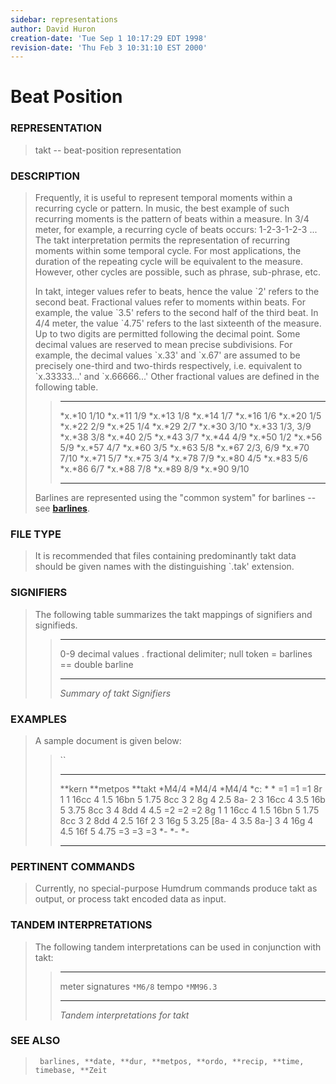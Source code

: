 ```yaml
---
sidebar: representations
author: David Huron
creation-date: 'Tue Sep 1 10:17:29 EDT 1998'
revision-date: 'Thu Feb 3 10:31:10 EST 2000'
---
```



Beat Position
========================================

### REPRESENTATION

> <span class="rep">takt</span> \-- beat-position representation

### DESCRIPTION

> Frequently, it is useful to represent temporal moments within a
> recurring cycle or pattern. In music, the best example of such
> recurring moments is the pattern of beats within a measure. In 3/4
> meter, for example, a recurring cycle of beats occurs: 1-2-3-1-2-3
> \... The <span class="rep">takt</span> interpretation permits the representation of
> recurring moments within some temporal cycle. For most applications,
> the duration of the repeating cycle will be equivalent to the measure.
> However, other cycles are possible, such as phrase, sub-phrase, etc.
>
> In <span class="rep">takt</span>, integer values refer to beats, hence the value \`2\'
> refers to the second beat. Fractional values refer to moments within
> beats. For example, the value \`3.5\' refers to the second half of the
> third beat. In 4/4 meter, the value \`4.75\' refers to the last
> sixteenth of the measure. Up to two digits are permitted following the
> decimal point. Some decimal values are reserved to mean precise
> subdivisions. For example, the decimal values \`x.33\' and \`x.67\'
> are assumed to be precisely one-third and two-thirds respectively,
> i.e. equivalent to \`x.33333\...\' and \`x.66666\...\' Other
> fractional values are defined in the following table.
>
> >   -------- ----------
> >   *x.*10   1/10
> >   *x.*11   1/9
> >   *x.*13   1/8
> >   *x.*14   1/7
> >   *x.*16   1/6
> >   *x.*20   1/5
> >   *x.*22   2/9
> >   *x.*25   1/4
> >   *x.*29   2/7
> >   *x.*30   3/10
> >   *x.*33   1/3, 3/9
> >   *x.*38   3/8
> >   *x.*40   2/5
> >   *x.*43   3/7
> >   *x.*44   4/9
> >   *x.*50   1/2
> >   *x.*56   5/9
> >   *x.*57   4/7
> >   *x.*60   3/5
> >   *x.*63   5/8
> >   *x.*67   2/3, 6/9
> >   *x.*70   7/10
> >   *x.*71   5/7
> >   *x.*75   3/4
> >   *x.*78   7/9
> >   *x.*80   4/5
> >   *x.*83   5/6
> >   *x.*86   6/7
> >   *x.*88   7/8
> >   *x.*89   8/9
> >   *x.*90   9/10
> >   -------- ----------
> >
> Barlines are represented using the \"common system\" for barlines \--
> see [**barlines**](barlines.rep.html).

### FILE TYPE

> It is recommended that files containing predominantly <span class="rep">takt</span> data
> should be given names with the distinguishing \`.tak\' extension.

### SIGNIFIERS

> The following table summarizes the <span class="rep">takt</span> mappings of signifiers
> and signifieds.
>
> >   ----- ----------------------------------
> >   0-9   decimal values
> >   .     fractional delimiter; null token
> >   =     barlines
> >   ==    double barline
> >   ----- ----------------------------------
> >
> > *Summary of <span class="rep">takt</span> Signifiers*

### EXAMPLES

> A sample document is given below:
>
> > ``
> >
> >   ---------- ------------ ----------
> >   \*\*kern   \*\*metpos   \*\*takt
> >   \*M4/4     \*M4/4       \*M4/4
> >   \*c:       \*           \*
> >   =1         =1           =1
> >   8r         1            1
> >   16cc       4            1.5
> >   16bn       5            1.75
> >   8cc        3            2
> >   8g         4            2.5
> >   8a-        2            3
> >   16cc       4            3.5
> >   16b        5            3.75
> >   8cc        3            4
> >   8dd        4            4.5
> >   =2         =2           =2
> >   8g         1            1
> >   16cc       4            1.5
> >   16bn       5            1.75
> >   8cc        3            2
> >   8dd        4            2.5
> >   16f        2            3
> >   16g        5            3.25
> >   \[8a-      4            3.5
> >   8a-\]      3            4
> >   16g        4            4.5
> >   16f        5            4.75
> >   =3         =3           =3
> >   \*-        \*-          \*-
> >   ---------- ------------ ----------
> >
### PERTINENT COMMANDS

> Currently, no special-purpose Humdrum commands produce <span class="rep">takt</span> as
> output, or process <span class="rep">takt</span> encoded data as input.

### TANDEM INTERPRETATIONS

> The following tandem interpretations can be used in conjunction with
> <span class="rep">takt</span>:
>
> >   ------------------ -----------
> >   meter signatures   `*M6/8`
> >   tempo              `*MM96.3`
> >   ------------------ -----------
> >
> > *Tandem interpretations for <span class="rep">takt</span>*

### SEE ALSO

> ` barlines, **date, **dur, **metpos, **ordo, **recip, **time, timebase, **Zeit`

